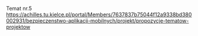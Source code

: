 Temat nr.5 https://achilles.tu.kielce.pl/portal/Members/7637837b75044f12a9338bd380002931/bezpieczenstwo-aplikacji-mobilnych/projekt/propozycje-tematow-projektow
